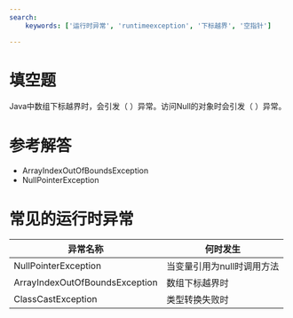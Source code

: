 ```yaml
---
search:
    keywords: ['运行时异常', 'runtimeexception', '下标越界', '空指针']

---
```



# 填空题

Java中数组下标越界时，会引发（ ）异常。访问Null的对象时会引发（ ）异常。

# 参考解答

* ArrayIndexOutOfBoundsException
* NullPointerException

# 常见的运行时异常
|异常名称|何时发生|
|-|-|
|NullPointerException|当变量引用为null时调用方法|
|ArrayIndexOutOfBoundsException|数组下标越界时|
|ClassCastException|类型转换失败时|